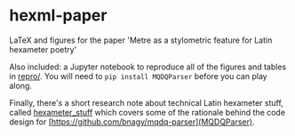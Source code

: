 # hexml-paper

LaTeX and figures for the paper 'Metre as a stylometric feature for Latin hexameter poetry'

Also included: a Jupyter notebook to reproduce all of the figures and tables in [repro/](repro). You will need to `pip install MQDQParser` before you can play along.

Finally, there's a short research note about technical Latin hexameter stuff, called [hexameter_stuff](hexameter_stuff.pdf) which covers some of the rationale behind the code design for [https://github.com/bnagy/mqdq-parser](MQDQParser).
